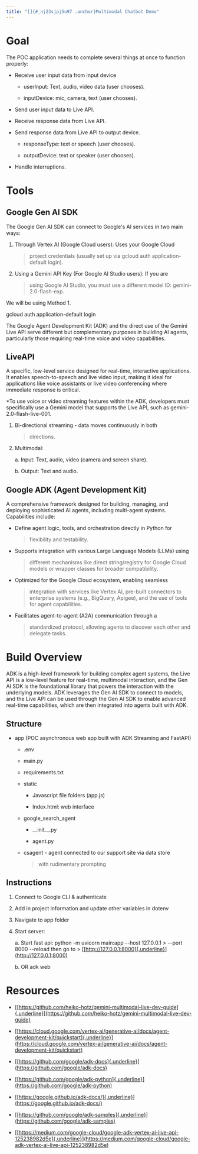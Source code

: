 ```yaml
---
title: "[]{#_nj23sjpj5u97 .anchor}Multimodal Chatbot Demo"
---
```


# Goal

The POC application needs to complete several things at once to function
properly:

-   Receive user input data from input device

    -   userInput: Text, audio, video data (user chooses).

    -   inputDevice: mic, camera, text (user chooses).

-   Send user input data to Live API.

-   Receive response data from Live API.

-   Send response data from Live API to output device.

    -   responseType: text or speech (user chooses).

    -   outputDevice: text or speaker (user chooses).

-   Handle interruptions.

# Tools

## Google Gen AI SDK

The Google Gen AI SDK can connect to Google's AI services in two main
ways:

1.  Through Vertex AI (Google Cloud users): Uses your Google Cloud
    > project credentials (usually set up via gcloud auth
    > application-default login).

2.  Using a Gemini API Key (For Google AI Studio users): If you are
    > using Google AI Studio, you must use a different model ID:
    > gemini-2.0-flash-exp.

We will be using Method 1.

gcloud auth application-default login

The Google Agent Development Kit (ADK) and the direct use of the Gemini
Live API serve different but complementary purposes in building AI
agents, particularly those requiring real-time voice and video
capabilities.

## LiveAPI

A specific, low-level service designed for real-time, interactive
applications. It enables speech-to-speech and live video input, making
it ideal for applications like voice assistants or live video
conferencing where immediate response is critical.

\*To use voice or video streaming features within the ADK, developers
must specifically use a Gemini model that supports the Live API, such as
gemini-2.0-flash-live-001.

1.  Bi-directional streaming - data moves continuously in both
    > directions.

2.  Multimodal:

    a.  Input: Text, audio, video (camera and screen share).

    b.  Output: Text and audio.

## Google ADK (Agent Development Kit)

A comprehensive framework designed for building, managing, and deploying
sophisticated AI agents, including multi-agent systems. Capabilities
include:

-   Define agent logic, tools, and orchestration directly in Python for
    > flexibility and testability.

-   Supports integration with various Large Language Models (LLMs) using
    > different mechanisms like direct string/registry for Google Cloud
    > models or wrapper classes for broader compatibility.

-   Optimized for the Google Cloud ecosystem, enabling seamless
    > integration with services like Vertex AI, pre-built connectors to
    > enterprise systems (e.g., BigQuery, Apigee), and the use of tools
    > for agent capabilities.

-   Facilitates agent-to-agent (A2A) communication through a
    > standardized protocol, allowing agents to discover each other and
    > delegate tasks.

# Build Overview

ADK is a high-level framework for building complex agent systems, the
Live API is a low-level feature for real-time, multimodal interaction,
and the Gen AI SDK is the foundational library that powers the
interaction with the underlying models. ADK leverages the Gen AI SDK to
connect to models, and the Live API can be used through the Gen AI SDK
to enable advanced real-time capabilities, which are then integrated
into agents built with ADK.

## Structure

-   app (POC asynchronous web app built with ADK Streaming and FastAPI)

    -   .env

    -   main.py

    -   requirements.txt

    -   static

        -   Javascript file folders (app.js)

        -   Index.html: web interface

    -   google_search_agent

        -   \_\_init\_\_.py

        -   agent.py

    -   csagent - agent connected to our support site via data store
        > with rudimentary prompting

## Instructions

1.  Connect to Google CLI & authenticate

2.  Add in project information and update other variables in dotenv

3.  Navigate to app folder

4.  Start server:

    a.  Start fast api: python -m uvicorn main:app \--host 127.0.0.1
        > \--port 8000 \--reload then go to
        > [[http://127.0.0.1:8000]{.underline}](http://127.0.0.1:8000)

    b.  OR adk web

# Resources

-   [[https://github.com/heiko-hotz/gemini-multimodal-live-dev-guide]{.underline}](https://github.com/heiko-hotz/gemini-multimodal-live-dev-guide)

-   [[https://cloud.google.com/vertex-ai/generative-ai/docs/agent-development-kit/quickstart]{.underline}](https://cloud.google.com/vertex-ai/generative-ai/docs/agent-development-kit/quickstart)

-   [[https://github.com/google/adk-docs]{.underline}](https://github.com/google/adk-docs)

-   [[https://github.com/google/adk-python]{.underline}](https://github.com/google/adk-python)

-   [[https://google.github.io/adk-docs/]{.underline}](https://google.github.io/adk-docs/)

-   [[https://github.com/google/adk-samples]{.underline}](https://github.com/google/adk-samples)

-   [[https://medium.com/google-cloud/google-adk-vertex-ai-live-api-125238982d5e]{.underline}](https://medium.com/google-cloud/google-adk-vertex-ai-live-api-125238982d5e)
